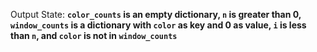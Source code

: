 Output State: **`color_counts` is an empty dictionary, `n` is greater than 0, `window_counts` is a dictionary with `color` as key and 0 as value, `i` is less than `n`, and `color` is not in `window_counts`**